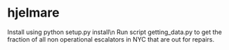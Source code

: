 hjelmare
========
Install using python setup.py install\n
Run script getting_data.py to get the fraction of all non operational escalators in NYC that are out for repairs.
